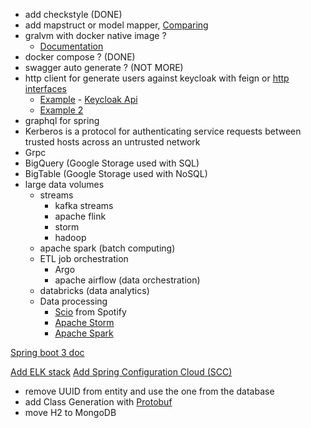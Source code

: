 - add checkstyle (DONE)
- add mapstruct or model mapper, [Comparing](https://dzone.com/articles/comparing-modelmapper-and-mapstruct-in-java-the-po) 
- gralvm with docker native image ?
  - [Documentation](https://docs.spring.io/spring-boot/docs/current/reference/html/native-image.html)
- docker compose ? (DONE)
- swagger auto generate ? (NOT MORE)
- http client for generate users against keycloak with feign or [http interfaces](https://docs.spring.io/spring-framework/reference/integration/rest-clients.html#rest-http-interface)
  - [Example](https://medium.hexadefence.com/keycloak-admin-rest-api-63a294814e1b) - [Keycloak Api](https://www.keycloak.org/docs-api/21.1.1/rest-api/index.html)
  - [Example 2](https://www.appsdeveloperblog.com/keycloak-rest-api-create-a-new-user/)
- graphql for spring
- Kerberos is a protocol for authenticating service requests between trusted hosts across an untrusted network
- Grpc
- BigQuery (Google Storage used with SQL)
- BigTable (Google Storage used with NoSQL)
- large data volumes
  - streams
    - kafka streams
    - apache flink
    - storm
    - hadoop
  - apache spark (batch computing)
  - ETL job orchestration
    - Argo 
    - apache airflow (data orchestration)
  - databricks (data analytics)
  - Data processing
    - [Scio](https://spotify.github.io/scio/) from Spotify
    - [Apache Storm](https://storm.apache.org/index.html)
    - [Apache Spark](https://spark.apache.org/examples.html#)

[Spring boot 3 doc](https://docs.spring.io/spring-boot/docs/3.0.0/reference/htmlsingle/#native-image.developing-your-first-application)

[Add ELK stack](https://www.elastic.co/guide/en/elastic-stack-get-started/current/get-started-docker.html)
[Add Spring Configuration Cloud (SCC)](https://cloud.spring.io/spring-cloud-config/reference/html/)
- remove UUID from entity and use the one from the database
- add Class Generation with [Protobuf](https://protobuf.dev/reference/java/java-generated/)
- move H2 to MongoDB
